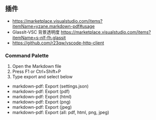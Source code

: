 
## 插件

- https://marketplace.visualstudio.com/items?itemName=yzane.markdown-pdf#usage
- GlassIt-VSC 背景透明度
https://marketplace.visualstudio.com/items?itemName=s-nlf-fh.glassit
- https://github.com/r23qw/vscode-http-client

### Command Palette
1. Open the Markdown file
2. Press F1 or Ctrl+Shift+P
3. Type export and select below
  * markdown-pdf: Export (settings.json)
  * markdown-pdf: Export (pdf)
  * markdown-pdf: Export (html)
  * markdown-pdf: Export (png)
  * markdown-pdf: Export (jpeg)
  * markdown-pdf: Export (all: pdf, html, png, jpeg)
